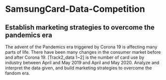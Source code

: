 # SamsungCard-Data-Competition

## Establish marketing strategies to overcome the pandemics era 
The advent of the Pandemics era triggered by Corona 19 is affecting many parts of life. 
There have been many changes in the consumer market before and after Corona 19. 
[Track2_data 1~2] is the number of card use by industry between April and May 2019 and April and May 2020. 
Analyze and interpret the data given, and build marketing strategies to overcome the fandom era.
